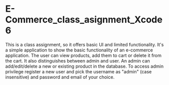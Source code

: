 # E-Commerce_class_asignment_Xcode6
This is a class assignment, so it offers basic UI and limited functionality. 
It's a simple application to show the basic functionality of an e-commerce application. 
The user can view products, add them to cart or delete it from the cart. It also distinguishes between admin and user.
An admin can add/edit/delete a new or existing product in the database. 
To access admin privilege register a new user and pick the username as "admin" (case insensitive) and password and email of your choice.
